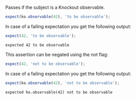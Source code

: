 Passes if the subject is a Knockout observable.

```js
expect(ko.observable(42), 'to be observable');
```

In case of a failing expectation you get the following output:

```js
expect(42, 'to be observable');
```

```output
expected 42 to be observable
```

This assertion can be negated using the not flag:

```js
expect(42, 'not to be observable');
```

In case of a failing expectation you get the following output:

```js
expect(ko.observable(42), 'not to be observable');
```

```output
expected ko.observable(42) not to be observable
```
